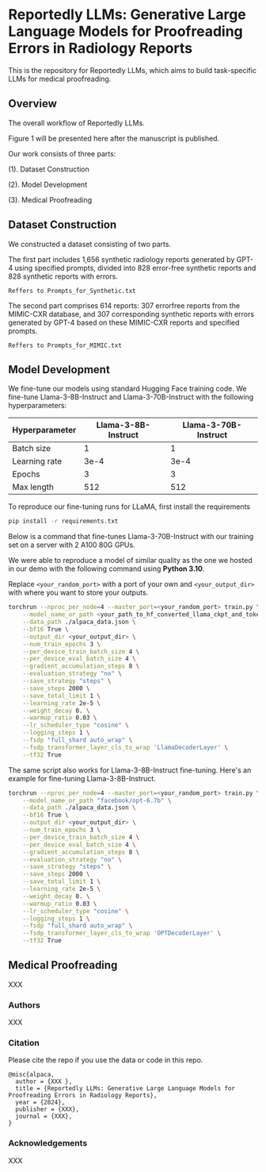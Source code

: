 # Reportedly LLMs: Generative Large Language Models for Proofreading Errors in Radiology Reports

This is the repository for Reportedly LLMs, which aims to build task-specific LLMs for medical proofreading. 


## Overview

The overall workflow of Reportedly LLMs.

Figure 1 will be presented here after the manuscript is published.

Our work consists of three parts:

(1). Dataset Construction

(2). Model Development

(3). Medical Proofreading

## Dataset Construction

We constructed a dataset consisting of two parts. 

The first part includes 1,656 synthetic radiology reports generated by GPT-4 using specified prompts, divided into 828 error-free synthetic reports and 828 synthetic reports with errors. 

```
Reffers to Prompts_for_Synthetic.txt
```

The second part comprises 614 reports: 307 errorfree reports from the MIMIC-CXR database, and 307 corresponding synthetic reports with errors generated by GPT-4 based on these MIMIC-CXR reports and specified prompts.

```
Reffers to Prompts_for_MIMIC.txt
```

## Model Development

We fine-tune our models using standard Hugging Face training code.
We fine-tune Llama-3-8B-Instruct and Llama-3-70B-Instruct with the following hyperparameters:

| Hyperparameter    | Llama-3-8B-Instruct | Llama-3-70B-Instruct |
|-------------------|---------------------|----------------------|
| Batch size        | 1                   | 1                    |
| Learning rate     | 3e-4                | 3e-4                 |
| Epochs            | 3                   | 3                    |
| Max length        | 512                 | 512                  |


To reproduce our fine-tuning runs for LLaMA, first install the requirements

```bash
pip install -r requirements.txt
```

Below is a command that fine-tunes Llama-3-70B-Instruct with our training set on a server with 2 A100 80G GPUs.

We were able to reproduce a model of similar quality as the one we hosted in our demo with the following command using **Python 3.10**.

Replace `<your_random_port>` with a port of your own and `<your_output_dir>` with where you want to store your outputs.

```bash
torchrun --nproc_per_node=4 --master_port=<your_random_port> train.py \
    --model_name_or_path <your_path_to_hf_converted_llama_ckpt_and_tokenizer> \
    --data_path ./alpaca_data.json \
    --bf16 True \
    --output_dir <your_output_dir> \
    --num_train_epochs 3 \
    --per_device_train_batch_size 4 \
    --per_device_eval_batch_size 4 \
    --gradient_accumulation_steps 8 \
    --evaluation_strategy "no" \
    --save_strategy "steps" \
    --save_steps 2000 \
    --save_total_limit 1 \
    --learning_rate 2e-5 \
    --weight_decay 0. \
    --warmup_ratio 0.03 \
    --lr_scheduler_type "cosine" \
    --logging_steps 1 \
    --fsdp "full_shard auto_wrap" \
    --fsdp_transformer_layer_cls_to_wrap 'LlamaDecoderLayer' \
    --tf32 True
```


The same script also works for Llama-3-8B-Instruct fine-tuning. Here's an example for fine-tuning Llama-3-8B-Instruct.

```bash
torchrun --nproc_per_node=4 --master_port=<your_random_port> train.py \
    --model_name_or_path "facebook/opt-6.7b" \
    --data_path ./alpaca_data.json \
    --bf16 True \
    --output_dir <your_output_dir> \
    --num_train_epochs 3 \
    --per_device_train_batch_size 4 \
    --per_device_eval_batch_size 4 \
    --gradient_accumulation_steps 8 \
    --evaluation_strategy "no" \
    --save_strategy "steps" \
    --save_steps 2000 \
    --save_total_limit 1 \
    --learning_rate 2e-5 \
    --weight_decay 0. \
    --warmup_ratio 0.03 \
    --lr_scheduler_type "cosine" \
    --logging_steps 1 \
    --fsdp "full_shard auto_wrap" \
    --fsdp_transformer_layer_cls_to_wrap 'OPTDecoderLayer' \
    --tf32 True
```

## Medical Proofreading

XXX

### Authors

XXX

### Citation

Please cite the repo if you use the data or code in this repo.

```
@misc{alpaca,
  author = {XXX },
  title = {Reportedly LLMs: Generative Large Language Models for Proofreading Errors in Radiology Reports},
  year = {2024},
  publisher = {XXX},
  journal = {XXX},
}
```

### Acknowledgements

XXX
